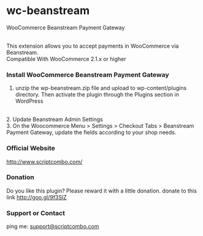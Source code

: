 wc-beanstream
=============

WooCommerce Beanstream Payment Gateway

<br />
This extension allows you to accept payments in WooCommerce via Beanstream. 
<br />
Compatible With	WooCommerce 2.1.x or higher


### Install WooCommerce Beanstream Payment Gateway
1. unzip the wp-beanstream.zip file and upload to wp-content/plugins directory. Then activate the plugin through the Plugins section in WordPress
<br />
2. Update Beanstream Admin Settings
<br />
3. On the Woocommerce Menu > Settings > Checkout Tabs > Beanstream Payment Gateway, update the fields according to your shop needs.
<br />

### Official Website
http://www.scriptcombo.com/

### Donation
Do you like this plugin?
Please reward it with a little donation.
donate to this link http://goo.gl/9f3SlZ

### Support or Contact
ping me: support@scriptcombo.com
